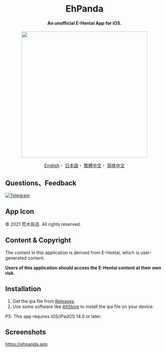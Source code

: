 <h1 align="center">EhPanda</h1>

<h4 align="center">An unofficial E-Hentai App for iOS.</h4>

<p align="center">
<img src="https://user-images.githubusercontent.com/31207151/105609404-0acbff00-5de4-11eb-9e88-f3c6e0ba9d44.png" width="400"></img>
</p>

<p align="center">
  <a href="/README.en.md">English</a>・
  <a href="/README.jpn.md">日本語</a>・
  <a href="/README.cht.md">繁體中文</a>・
  <a href="/README.chs.md">简体中文</a>
</p>

## Questions、Feedback
[![Telegram](https://img.shields.io/badge/chat-Telegram-blue.svg)](https://t.me/ehpanda)

## App Icon
© 2021 荒木辰造. All rights reserved.

## Content & Copyright
The content in this application is derived from E-Hentai, which is user-generated content.

**Users of this application should access the E-Hentai content at their own risk.**

## Installation
1. Get the ipa file from [Releases](https://github.com/arakitatsuzou/EhPanda/releases).
2. Use some software like [AltStore](https://altstore.io) to install the ipa file on your device.

PS: This app requires iOS/iPadOS 14.0 or later.

## Screenshots
https://ehpanda.app
